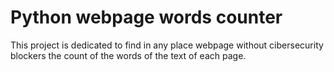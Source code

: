 # Python webpage words counter
This project is dedicated to find in any place webpage without cibersecurity blockers the count of the words of the text of each page.
